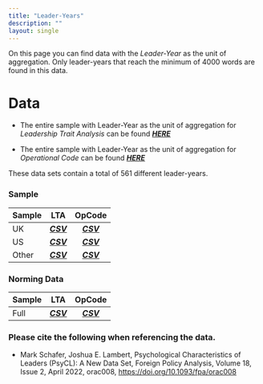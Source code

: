 ```yaml
---
title: "Leader-Years"
description: ""
layout: single
---
```



On this page you can find data with the *Leader-Year* as the unit of aggregation. Only leader-years that reach the minimum of 4000 words are found in this data.

# Data

* The entire sample with Leader-Year as the unit of aggregation for *Leadership Trait Analysis* can be found [**_HERE_**](https://raw.githubusercontent.com/JELambert/Psych_Agg/master/data/csv/year_lta.csv)

* The entire sample with Leader-Year as the unit of aggregation for *Operational Code* can be found [**_HERE_**](https://raw.githubusercontent.com/JELambert/Psych_Agg/master/data/csv/year_opcode.csv)

These data sets contain a total of 561 different leader-years.

### Sample

| Sample |                             LTA                            |                             OpCode                            |
|--------|:----------------------------------------------------------:|:-------------------------------------------------------------:|
|   UK   |   [**_CSV_**](https://raw.githubusercontent.com/JELambert/Psych_Agg/master/data/csv/uk_year_lta.csv)  |   [**_CSV_**](https://raw.githubusercontent.com/JELambert/Psych_Agg/master/data/csv/uk_year_opcode.csv)  |
|   US   |   [**_CSV_**](https://raw.githubusercontent.com/JELambert/Psych_Agg/master/data/csv/us_year_lta.csv)  |   [**_CSV_**](https://raw.githubusercontent.com/JELambert/Psych_Agg/master/data/csv/us_year_opcode.csv)  |
| Other  | [**_CSV_**](https://raw.githubusercontent.com/JELambert/Psych_Agg/master/data/csv/other_year_lta.csv) | [**_CSV_**](https://raw.githubusercontent.com/JELambert/Psych_Agg/master/data/csv/other_year_opcode.csv) |

### Norming Data

| Sample |                             LTA                            |                             OpCode                            |
|--------|:----------------------------------------------------------:|:-------------------------------------------------------------:|
| Full  | [**_CSV_**](https://raw.githubusercontent.com/JELambert/Psych_Agg/master/data/csv/norm/year_lta_norm.csv) | [**_CSV_**](https://raw.githubusercontent.com/JELambert/Psych_Agg/master/data/csv/norm/year_opcode_norm.csv) |

### Please cite the following when referencing the data.

* Mark Schafer, Joshua E. Lambert, Psychological Characteristics of Leaders (PsyCL): A New Data Set, Foreign Policy Analysis, Volume 18, Issue 2, April 2022, orac008, https://doi.org/10.1093/fpa/orac008

